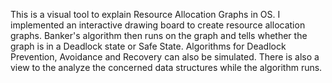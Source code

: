 This is a visual tool to explain Resource Allocation Graphs in OS. I implemented an interactive drawing board to create resource allocation graphs. Banker's algorithm then runs on the graph and tells whether the graph is in a Deadlock state or Safe State. Algorithms for Deadlock Prevention, Avoidance and Recovery can also be simulated. There is also a view to the analyze the concerned data structures while the algorithm runs.
